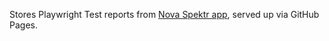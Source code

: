 Stores Playwright Test reports from [Nova Spektr app](https://github.com/novasamatech/nova-spektr), served up via GitHub Pages.